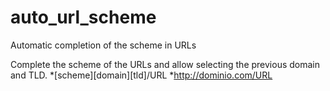 # auto_url_scheme
Automatic completion of the scheme in URLs

Complete the scheme of the URLs and allow selecting the previous domain and TLD.
*[scheme][domain][tld]/URL
*http://dominio.com/URL
